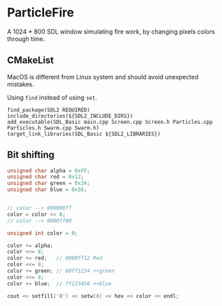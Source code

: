 # ParticleFire

A 1024 * 800 SDL window simulating fire work, by changing pixels colors through time.

## CMakeList

MacOS is different from Linux system and should avoid unexpected mistakes.

Using `find` instead of using `set`.

```
find_package(SDL2 REQUIRED)
include_directories(${SDL2_INCLUDE_DIRS})
add_executable(SDL_Basic main.cpp Screen.cpp Screen.h Particles.cpp Particles.h Swarm.cpp Swarm.h)
target_link_libraries(SDL_Basic ${SDL2_LIBRARIES})
```

## Bit shifting

```C++
unsigned char alpha = 0xFF;
unsigned char red = 0x12;
unsigned char green = 0x34;
unsigned char blue = 0x56;


// color --> 000000ff
color = color << 8;
// color --> 0000ff00

unsigned int color = 0;

color += alpha;
color <<= 8;
color += red;   // 0000ff12 Red
color <<= 8;  
color += green; // 00ff1234 ++green
color <<= 8;
color += blue;  // ff123456 ++blue

cout << setfill('0') << setw(8) << hex << color << endl;

```